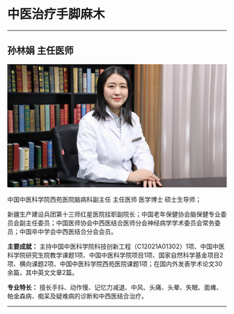 # 中医治疗手脚麻木

---

## 孙林娟 主任医师

![1679214208967](image/c03_104/1679214208967.png)

中国中医科学院西苑医院脑病科副主任 主任医师 医学博士 硕士生导师；

新疆生产建设兵团第十三师红星医院挂职副院长；中国老年保健协会脑保健专业委员会副主任委员；中国医师协会中西医结合医师分会神经病学学术委员会常务委员；中国卒中学会中西医结合分会会员。


**主要成就：** 主持中国中医科学院科技创新工程（C12021A01302）1项、中国中医科学院研究生院教学课题1项、中国中医科学院项目1项、国家自然科学基金项目2项、横向课题2项、中国中医科学院西苑医院课题1项；在国内外发表学术论文30余篇，其中英文文章2篇。


**专业特长：** 擅长手抖、动作慢、记忆力减退、中风、头痛、头晕、失眠、面瘫、帕金森病、痴呆及疑难病的诊断和中西医结合治疗。

---
